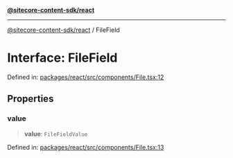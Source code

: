 [**@sitecore-content-sdk/react**](../README.md)

***

[@sitecore-content-sdk/react](../README.md) / FileField

# Interface: FileField

Defined in: [packages/react/src/components/File.tsx:12](https://github.com/Sitecore/content-sdk/blob/a12743cf942dfe3195e858aea63c33d67943078b/packages/react/src/components/File.tsx#L12)

## Properties

### value

> **value**: `FileFieldValue`

Defined in: [packages/react/src/components/File.tsx:13](https://github.com/Sitecore/content-sdk/blob/a12743cf942dfe3195e858aea63c33d67943078b/packages/react/src/components/File.tsx#L13)
